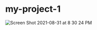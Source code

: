 # my-project-1

![Screen Shot 2021-08-31 at 8 30 24 PM](https://user-images.githubusercontent.com/74628166/131600073-19644468-97b6-44d1-a58d-927533ba866e.png)


